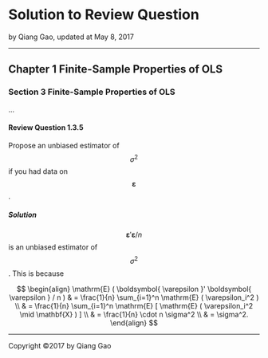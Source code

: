 # Solution to Review Question

by Qiang Gao, updated at May 8, 2017

---

## Chapter 1 Finite-Sample Properties of OLS

### Section 3 Finite-Sample Properties of OLS

...

#### Review Question 1.3.5

Propose an unbiased estimator of $$ \sigma^2 $$ if you had data on $$ \boldsymbol{ \varepsilon } $$.

##### Solution

$$ \boldsymbol{ \varepsilon }' \boldsymbol{ \varepsilon } / n $$ is an unbiased estimator of $$ \sigma^2 $$. This is because

$$
\begin{align}
\mathrm{E} ( \boldsymbol{ \varepsilon }' \boldsymbol{ \varepsilon } / n )
& =
\frac{1}{n} \sum_{i=1}^n \mathrm{E} ( \varepsilon_i^2 )
\\ & =
\frac{1}{n} \sum_{i=1}^n \mathrm{E} [ \mathrm{E} ( \varepsilon_i^2 \mid \mathbf{X} ) ]
\\ & =
\frac{1}{n} \cdot n \sigma^2
\\ & =
\sigma^2.
\end{align}
$$

---

Copyright ©2017 by Qiang Gao